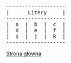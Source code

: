 <body>
<pre>
-------------------
|      Litery     |
-------------------
|  a  |  b  |  c  |
|  d  |  e  |  f  |
|  i  |  j  |  k  |
-------------------
</pre>
<a href=”https://pksltzn.github.io/dane/”> Strona główna</a>

